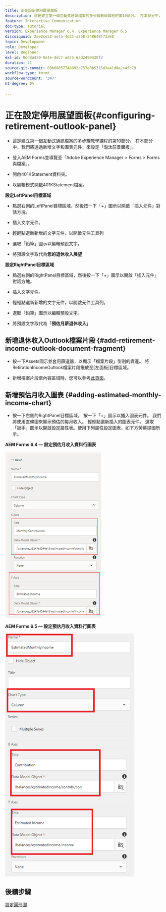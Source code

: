 ```yaml
---
title: 正在設定停用展望面板
description: 這是建立第一個互動式通訊檔案的多步驟教學課程的第10部分。 在本部分中，我們將透過新增文字和圖表元件，來設定「淘汰前景面板」。
feature: Interactive Communication
doc-type: Tutorial
version: Experience Manager 6.4, Experience Manager 6.5
discoiquuid: 2ee2cea2-aefa-4d21-a258-248648f73a68
topic: Development
role: Developer
level: Beginner
exl-id: 0dd8a430-9a4e-4dc7-ad75-6ad2490430f2
duration: 71
source-git-commit: 03b68057748892c757e0b5315d3a41d0a2e4fc79
workflow-type: tm+mt
source-wordcount: '347'
ht-degree: 0%

---
```


# 正在設定停用展望面板{#configuring-retirement-outlook-panel}

* 這是建立第一個互動式通訊檔案的多步驟教學課程的第10部分。 在本部分中，我們將透過新增文字和圖表元件，來設定「淘汰前景面板」。

* 登入AEM Forms並導覽至「Adobe Experience Manager > Forms > Forms與檔案」。

* 開啟401KStatement資料夾。

* 以編輯模式開啟401KStatement檔案。

**設定LeftPanel目標區域**

* 點選右側的LeftPanel目標區域，然後按一下「+」圖示以開啟「插入元件」對話方塊。

* 插入文字元件。

* 輕輕點選新新增的文字元件，以開啟元件工具列

* 選取「鉛筆」圖示以編輯預設文字。

* 將預設文字取代為&#x200B;**您的退休收入展望**

**設定RightPanel目標區域**

* 點選右側的RightPanel目標區域，然後按一下「+」圖示以開啟「插入元件」對話方塊。

* 插入文字元件。

* 輕輕點選新新增的文字元件，以開啟元件工具列。

* 選取「鉛筆」圖示以編輯預設文字。

* 將預設文字取代為「**預估月薪退休收入」**

## 新增退休收入Outlook檔案片段 {#add-retirement-income-outlook-document-fragment}

* 按一下Assets圖示並套用篩選器，以顯示「檔案片段」型別的資產。 將RetirationIncomeOutlook檔案片段拖放至[左面板]目標區域。

* 新增檔案片段至內容區域時，您可以參考[此頁面](https://experienceleague.adobe.com/docs/experience-manager-learn/forms/ic-web-channel-tutorial/partseven.html?lang=zh-Hant)。

## 新增預估月收入圖表 {#adding-estimated-monthly-income-chart}

* 按一下右側的RightPanel目標區域。 按一下「+」圖示以插入圖表元件。 我們將使用直條圖來顯示預估的每月收入。 輕輕點選新插入的圖表元件。 選取「扳手」圖示以開啟設定屬性表。使用下列屬性設定圖表，如下方熒幕擷圖所示。

**AEM Forms 6.4 — 設定預估月收入資料行圖表**

![表單64](assets/estimatedmonthlyincomechart.png)

**AEM Forms 6.5 — 設定預估月收入資料行圖表**

![forms65](assets/estimatedmonthlyincomechart65.PNG)

## 後續步驟

[設定圓形圖](./parteleven.md)
